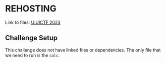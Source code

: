 # REHOSTING

Link to files: [UIUICTF 2023](https://github.com/sigpwny/UIUCTF-2023-Public/blob/main/challenges/rev/fastcalc/challenge/calcy)

## Challenge Setup
This challenge does not have linked files or dependencies. The only file that we need to run is the `calc`. 